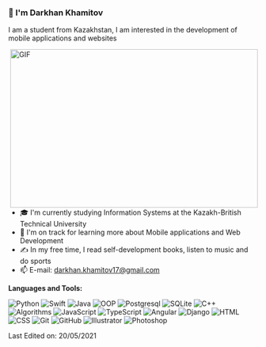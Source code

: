 ### 👋 I'm Darkhan Khamitov 

I am a student from Kazakhstan, I am interested in the development of mobile applications and websites

  <img align="right" alt="GIF" src="https://github.com/abhisheknaiidu/abhisheknaiidu/blob/master/code.gif?raw=true" width="500" height="320">
  
  
 - 🎓 I'm currently studying Information Systems at the Kazakh-British Technical University
 - 🌱 I'm on track for learning more about Mobile applications and Web Development
 - ✍️ In my free time, I read self-development books, listen to music and do sports
 - 📫 E-mail: darkhan.khamitov17@gmail.com

**Languages and Tools:**

![Python](https://img.shields.io/badge/Python-Upper-green)
![Swift](https://img.shields.io/badge/Swift-Intermediate-blue)
![Java](https://img.shields.io/badge/Java-Upper-green)
![OOP](https://img.shields.io/badge/OOP-Upper-green)
![Postgresql](https://img.shields.io/badge/Postgresql-Intermediate-blue)
![SQLite](https://img.shields.io/badge/Sqlite-Intermediate-blue)
![C++](https://img.shields.io/badge/C++-Intermediate-blue)
![Algorithms](https://img.shields.io/badge/Algorithms-Intermediate-blue)
![JavaScript](https://img.shields.io/badge/JavaScript-Beginner-lightgrey)
![TypeScript](https://img.shields.io/badge/TypeScript-Beginner-lightgrey)
![Angular](https://img.shields.io/badge/Angular-Intermediate-lightgrey)
![Django](https://img.shields.io/badge/Django-Intermediate-lightgrey)
![HTML](https://img.shields.io/badge/HTML-Upper-green)
![CSS](https://img.shields.io/badge/CSS-Upper-green)
![Git](https://img.shields.io/badge/Git-Beginner-lightgrey)
![GitHub](https://img.shields.io/badge/GitHub-Beginner-lightgrey)
![Illustrator](https://img.shields.io/badge/Illustrator-Intermediate-blue)
![Photoshop](https://img.shields.io/badge/Photoshop-Intermediate-blue)

Last Edited on: 20/05/2021

